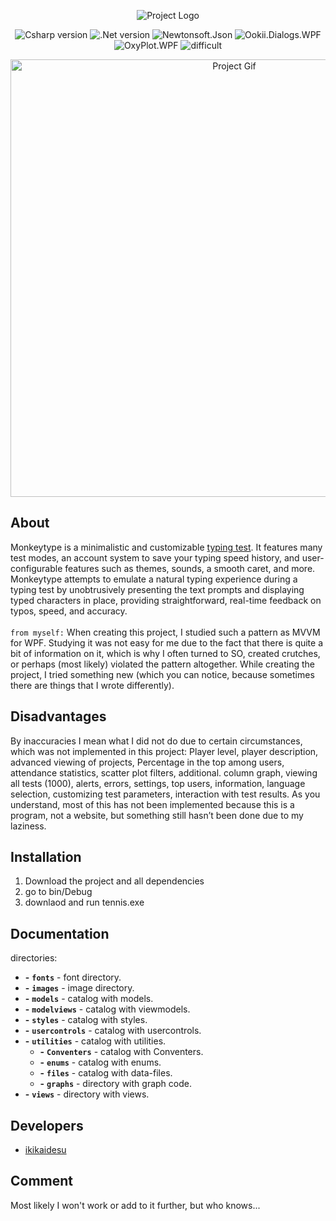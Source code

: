 <p align="center">
      <img src="https://i.ibb.co/FxSPxNG/Monkey-Type-logo.png" alt="Project Logo">
</p>

<p align="center">
    <img src="https://img.shields.io/badge/CSharp-7.3-blueviolet" alt="Csharp version">
    <img src="https://img.shields.io/badge/.NET-4.8-blueviolet" alt=".Net version">
    <img src="https://img.shields.io/badge/Newtonsoft.Json-13.0.3-blueviolet" alt="Newtonsoft.Json">
    <img src="https://img.shields.io/badge/Ookii.Dialogs.WPF-5.0.1-blueviolet" alt="Ookii.Dialogs.WPF">
    <img src="https://img.shields.io/badge/OxyPlot.WPF-2.1.2-blueviolet" alt="OxyPlot.WPF">
    <img src="https://img.shields.io/badge/difficult-easy-blueviolet" alt="difficult">
</p>

<p align="center">
      <img src="https://i.ibb.co/9VwM8kL/Monkey-Type-gif.gif" alt="Project Gif" width="700">
</p>

## About

<p>Monkeytype is a minimalistic and customizable <a href="https://www.monkeytype.com">typing test</a>. It features many test modes, an account system to save your typing speed history, and user-configurable features such as themes, sounds, a smooth caret, and more. Monkeytype attempts to emulate a natural typing experience during a typing test by unobtrusively presenting the text prompts and displaying typed characters in place, providing straightforward, real-time feedback on typos, speed, and accuracy.<br><br>
<code>from myself:</code> When creating this project, I studied such a pattern as MVVM for WPF. Studying it was not easy for me due to the fact that there is quite a bit of information on it, which is why I often turned to SO, created crutches, or perhaps (most likely) violated the pattern altogether. While creating the project, I tried something new (which you can notice, because sometimes there are things that I wrote differently).</p>


## Disadvantages
<p>By inaccuracies I mean what I did not do due to certain circumstances, which was not implemented in this project: Player level, player description, advanced viewing of projects, Percentage in the top among users, attendance statistics, scatter plot filters, additional. column graph, viewing all tests (1000), alerts, errors, settings, top users, information, language selection, customizing test parameters, interaction with test results. As you understand, most of this has not been implemented because this is a program, not a website, but something still hasn’t been done due to my laziness.</p>

## Installation

1. Download the project and all dependencies 
2. go to bin/Debug
3. downlaod and run tennis.exe

## Documentation

directories:
- **-** **`fonts`** - font directory.
- **-** **`images`** - image directory.
- **-** **`models`** - catalog with models.
- **-** **`modelviews`** - catalog with viewmodels.
- **-** **`styles`** - catalog with styles.
- **-** **`usercontrols`** - catalog with usercontrols.
- **-** **`utilities`** - catalog with utilities.
  - **-** **`Conventers`** - catalog with Conventers.
  - **-** **`enums`** - catalog with enums.
  - **-** **`files`** - catalog with data-files.
  - **-** **`graphs`** - directory with graph code.
- **-** **`views`** - directory with views. 

## Developers

- [ikikaidesu](https://github.com/ikikaidesu)

## Comment

Most likely I won't work or add to it further, but who knows...

